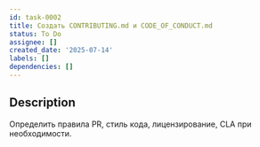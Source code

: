 ```yaml
---
id: task-0002
title: Создать CONTRIBUTING.md и CODE_OF_CONDUCT.md
status: To Do
assignee: []
created_date: '2025-07-14'
labels: []
dependencies: []
---
```


## Description

Определить правила PR, стиль кода, лицензирование, CLA при необходимости.
